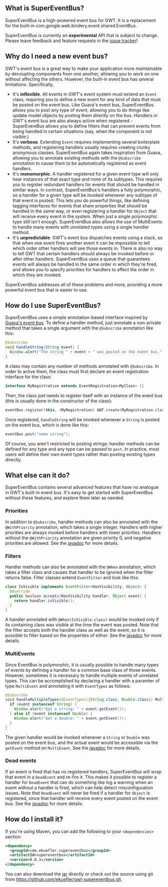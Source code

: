 What is SuperEventBus?
----------------------

SuperEventBus is a high-powered event bus for GWT. It is a replacement for the
built-in com.google.web.bindery.event.shared.EventBus.

SuperEventBus is currently an **experimental** API that is subject to change.
Please leave feedback and feature requests in the [issue tracker][0]!

Why do I need a new event bus?
------------------------------

GWT's event bus is a great way to make your application more maintainable by
decoupling components from one another, allowing you to work on one without
affecting the others. However, the built-in event bus has several limitations.
Specifically,

 * It's **inflexible**. All events in GWT's event system must extend an `Event`
   class, requiring you to define a new event for any kind of data that must be
   posted on the event bus. Like Guava's event bus, SuperEventBus allows you to
   post any type of event, allowing you to do things like update model objects
   by posting them directly on the bus. Handlers in GWT's event bus are also
   always active when registered - SuperEventBus allows you to define filters
   that can prevent events from being handled in certain situations (say, when
   the component is not visible.)
 * It's **verbose**. Extending `Event` requires implementing several boilerplate
   methods, and registering handlers usually requires creating clunky anonymous
   classes. SuperEventBus again takes inspiration from Guava, allowing you to
   annotate existing methods with the `@Subscribe` annotation to cause them to
   be automatically registered as event handlers.
 * It's **monomorphic**. A handler registered for a given event type will only
   hear instances of that exact type and none of its subtypes. This requires you
   to register redundant handlers for events that should be handled in similar
   ways. In contrast, SuperEventBus's handlers a fully polymorphic, so a handler
   for a given type will be invoked whenever any subtype of that event is posted.
   This lets you do powerful things, like defining tagging interfaces for events
   that share properties that should be handled in the same way, or even
   registering a handler for `Object` that will receive every event in the
   system. When just a single polymorphic type still isn't enough, SuperEventBus
   also allows the use of MultiEvents to handle many events with unrelated types
   using a single handler method.
 * It's **unpredictable**. GWT's event bus dispatches events using a stack, so
   that when one event fires another event it can be impossible to tell which
   order other handlers will see those events in. There is also no way to tell
   GWT that certain handlers should always be invoked before or after other
   handlers. SuperEventBus uses a queue that guarantees events will always be
   handled in the same order in which they're fired, and allows you to specify
   priorities for handlers to affect the order in which they are invoked.

SuperEventBus addresses all of these problems and more, providing a more powerful
event bus that is easier to use.

How do I use SuperEventBus?
---------------------------

SuperEventBus uses a simple annotation-based interface inspired by [Guava's event
bus][1]. To define a handler method, just annotate a non-private method that 
takes a single argument with the `@Subscribe` annotation like this:

```java
@Subscribe
void handleString(String event) {
  Window.alert("The string " + event + " was posted on the event bus.");
}
```

A class may contain any number of methods annotated with `@Subscribe`. In order
to active them, the class must first declare an event registration interface for
the class:

```java
interface MyRegistration extends EventRegistration<MyClass> {}
```

Then, the class just needs to register itself with an instance of the event bus
(this is usually done in the constructor of the class):

```java
eventBus.register(this, (MyRegistration) GWT.create(MyRegistration.class));
```

Once registered, `handleString` will be invoked whenever a `String` is posted on
the event bus, which is done like this:

```java
eventBus.post("some string");
```

Of course, you aren't restricted to posting strings: handler methods can be
defined for any type and any type can be passed to `post`. In practice, most
users will define their own event types rather than posting existing types
directly.

What else can it do?
--------------------

SuperEventBus contains several advanced features that have no analogue in GWT's
built-in event bus. It's easy to get started with SuperEventBus without these
features, and explore them later as needed.

### Priorities

In addition to `@Subscribe`, handler methods can also be annotated with the
`@WithPriority` annotation, which takes a single integer. Handlers with higher
priorities are always invoked before handlers with lower priorities. Handlers
without the `@WithPriority` annotation are given priority 0, and negative
priorities are allowed. See the [javadoc][2] for more details.

### Filters

Handler methods can also be annotated with the `@When` annotation, which takes
a filter class and causes that handler to be ignored when the filter returns
false. Filter classes extend `EventFilter` and look like this:

```java
class IsVisible implements EventFilter<HasVisibility, Object> {
  @Override
  public boolean accepts(HasVisibility handler, Object event) {
    return handler.isVisible();
  }
}
```

A handler annotated with `@When(IsVisible.class)` would be invoked only if its
containing class was visible at the time the event was posted. Note that the
filter accepts both the handler class as well as the event, so it is possible
to filter based on the properties of either. See the [javadoc][3] for more
details.

### MultiEvents

Since EventBus is polymorphic, it is usually possible to handle many types of
events by defining a handler for a common base class of those events. However,
sometimes it is necessary to handle multiple events of unrelated types. This
can be accomplished by declaring a handler with a paramter of type `MultiEvent`
and annotating it with `EventTypes` as follows:

```java
@Subscribe
void handleMultipleTypes(@EventTypes({String.class, Double.class}) MultiEvent event) {
  if (event instanceof String) {
    Window.alert("Got a string: " + event.getEvent());
  } else if (event instanceof Double) {
    Window.alert("Got a double: " + event.getEvent());
  }
}
```

The given handler would be invoked whenever a `String` or `Double` was posted on
the event bus, and the actual event would be accessible via the `getEvent` method
on `MultiEvent`. See the [javadoc][4] for more details.

### Dead events

If an event is fired that has no registered handlers, SuperEventBus will wrap
that event in a `DeadEvent` and re-fire it. This makes it possible to register a
handler for `DeadEvent` that can do something like log a warning when an event
without a handler is fired, which can help detect misconfiguration issues. Note
that `DeadEvent` will never be fired if a handler for `Object` is registered,
since that handler will receive every event posted on the event bus. See the
[javadoc][5] for more details.

How do I install it?
--------------------

If you're using Maven, you can add the following to your `<dependencies>`
section:

```xml
<dependency>
  <groupId>com.ekuefler.supereventbus</groupId>
  <artifactId>supereventbus</artifactId>
  <version>0.0.1</version>
</dependency>
```

You can also download the [jar][6] directly or check out the source using git
from <https://github.com/ekuefler/gwt-supereventbus.git>.

[0]: https://github.com/ekuefler/gwt-supereventbus/issues
[1]: https://code.google.com/p/guava-libraries/wiki/EventBusExplained
[2]: http://ekuefler.github.io/gwt-supereventbus/javadoc/index.html?com/ekuefler/supereventbus/priority/WithPriority.html
[3]: http://ekuefler.github.io/gwt-supereventbus/javadoc/index.html?com/ekuefler/supereventbus/filtering/When.html
[4]: http://ekuefler.github.io/gwt-supereventbus/javadoc/index.html?com/ekuefler/supereventbus/multievent/MultiEvent.html
[5]: http://ekuefler.github.io/gwt-supereventbus/javadoc/index.html?com/ekuefler/supereventbus/DeadEvent.html
[6]: http://search.maven.org/remotecontent?filepath=com/ekuefler/supereventbus/supereventbus/0.0.1/supereventbus-0.0.1.jar
